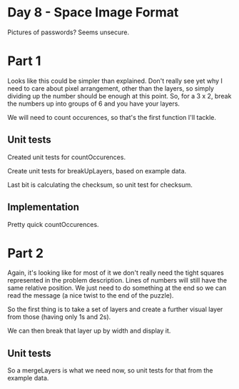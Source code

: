 # Day 8 - Space Image Format

Pictures of passwords? Seems unsecure.

# Part 1

Looks like this could be simpler than explained. Don't really see yet why I need to care about pixel arrangement, other than the layers, so simply dividing up the number should be enough at this point. So, for a 3 x 2, break the numbers up into groups of 6 and you have your layers.

We will need to count occurences, so that's the first function I'll tackle.

## Unit tests

Created unit tests for countOccurences.

Create unit tests for breakUpLayers, based on example data.

Last bit is calculating the checksum, so unit test for checksum.

## Implementation

Pretty quick countOccurences.

# Part 2

Again, it's looking like for most of it we don't really need the tight squares represented in the problem description. Lines of numbers will still have the same relative position. We just need to do something at the end so we can read the message (a nice twist to the end of the puzzle).

So the first thing is to take a set of layers and create a further visual layer from those (having only 1s and 2s).

We can then break that layer up by width and display it.

## Unit tests

So a mergeLayers is what we need now, so unit tests for that from the example data.
